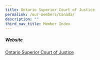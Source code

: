 ```yaml
---
title: Ontario Superior Court of Justice
permalink: /our-members/Canada/
description: ""
third_nav_title: Member Index
---
```

##### Website
[Ontario Superior Court of Justice](https://www.ontariocourts.ca/scj/ )




